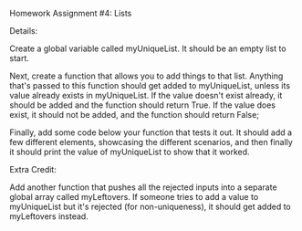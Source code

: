 Homework Assignment #4: Lists


Details:
 
Create a global variable called myUniqueList. It should be an empty list to start.

Next, create a function that allows you to add things to that list. Anything that's passed to this function should get added to myUniqueList, unless its value already exists in myUniqueList. If the value doesn't exist already, it should be added and the function should return True. If the value does exist, it should not be added, and the function should return False;

Finally, add some code below your function that tests it out. It should add a few different elements, showcasing the different scenarios, and then finally it should print the value of myUniqueList to show that it worked.


Extra Credit:

Add another function that pushes all the rejected inputs into a separate global array called myLeftovers. If someone tries to add a value to myUniqueList but it's rejected (for non-uniqueness), it should get added to myLeftovers instead.

